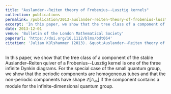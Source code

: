 ```yaml
---
title: "Auslander--Reiten theory of Frobenius--Lusztig kernels"
collection: publications
permalink: /publication/2013-auslander-reiten-theory-of-frobenius-lusztig-kernels.md
excerpt: 'In this paper, we show that the tree class of a component of the stable Auslander–Reiten quiver of a Frobenius--Lusztig kernel is one of the three infinite Dynkin diagrams. For the special case of the small quantum group, we show that the periodic components are homogeneous tubes and that the non-periodic components have shape $\mathbb{Z}[\mathbb{A}_\infty]$ if the component contains a module for the infinite-dimensional quantum group.'
date: 2013-12-01
venue: 'Bulletin of the London Mathematical Society'
paperurl: 'https://doi.org/10.1112/blms/bdt064'
citation: 'Julian Külshammer (2013). &quot;Auslander--Reiten theory of Frobenius--Lusztig kernels.&quot; <i>Bulletin of the London Mathematical Society</i>. 45(6).'
---
```

In this paper, we show that the tree class of a component of the stable Auslander–Reiten quiver of a Frobenius--Lusztig kernel is one of the three infinite Dynkin diagrams. For the special case of the small quantum group, we show that the periodic components are homogeneous tubes and that the non-periodic components have shape $\mathbb{Z}[\mathbb{A}_\infty]$ if the component contains a module for the infinite-dimensional quantum group.

